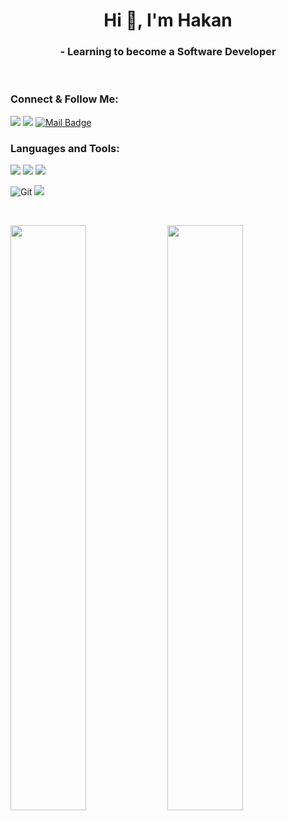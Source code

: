 <h1 align="center">Hi 👋, I'm Hakan</h1>
<h3 align="center">- Learning to become a Software Developer</h3>
<br>
<h3 align="left"><strong>Connect & Follow Me:</strong></h3>

[![](https://img.shields.io/badge/linkedin-%230077B5.svg?&style=for-the-badge&logo=linkedin&logoColor=white)](https://www.linkedin.com/in/hakan-demirel/)
[![](https://img.shields.io/badge/Instagram-E4405F?style=for-the-badge&logo=instagram&logoColor=white)](https://www.instagram.com/h.a.k.a.n.d.m.r.l/)
[![Mail Badge](https://img.shields.io/badge/hakandemirell001@gmail.com-c14438?style=for-the-badge&logo=Gmail&logoColor=white&link=mailto:hakandemirell001@gmail.com)](mailto:hakandemirell001@gmail.com)

<h3 align="left"><strong>Languages and Tools:</strong></h3>

![](https://img.shields.io/badge/HTML5-E34F26?style=for-the-badge&logo=html5&logoColor=white)
![](https://img.shields.io/badge/CSS3-1572B6?style=for-the-badge&logo=css3&logoColor=white)
![](https://img.shields.io/badge/Bootstrap-563D7C?style=for-the-badge&logo=bootstrap&logoColor=white)
<!--![JavaScript](https://img.shields.io/badge/javascript-%23323330.svg?style=for-the-badge&logo=javascript&logoColor=%23F7DF1E)-->
![Git](https://img.shields.io/badge/git-%23F05033.svg?style=for-the-badge&logo=git&logoColor=white)
![](https://img.shields.io/badge/Visual_Studio-5C2D91?style=for-the-badge&logo=visual%20studio&logoColor=white)
<!-- ![](https://img.shields.io/badge/C-00599C?style=for-the-badge&logo=c&logoColor=white) -->
<!-- ![](https://img.shields.io/badge/C%23-239120?style=for-the-badge&logo=c-sharp&logoColor=white)
![](https://img.shields.io/badge/Java-ED8B00?style=for-the-badge&logo=java&logoColor=white)
![](https://img.shields.io/badge/PHP-777BB4?style=for-the-badge&logo=php&logoColor=white)
![](https://img.shields.io/badge/.NET-512BD4?style=for-the-badge&logo=dotnet&logoColor=white)
![](https://img.shields.io/badge/Numpy-777BB4?style=for-the-badge&logo=numpy&logoColor=white)
![](https://img.shields.io/badge/Pandas-2C2D72?style=for-the-badge&logo=pandas&logoColor=white)
![](https://img.shields.io/badge/jQuery-0769AD?style=for-the-badge&logo=jquery&logoColor=white)
![](https://img.shields.io/badge/json-5E5C5C?style=for-the-badge&logo=json&logoColor=white)
![](https://img.shields.io/badge/MySQL-00000F?style=for-the-badge&logo=mysql&logoColor=white)
![](https://img.shields.io/badge/PostgreSQL-316192?style=for-the-badge&logo=postgresql&logoColor=white)
![](https://img.shields.io/badge/SQLite-07405E?style=for-the-badge&logo=sqlite&logoColor=white)
![](https://img.shields.io/badge/Jupyter-F37626.svg?&style=for-the-badge&logo=Jupyter&logoColor=white) -->
<!-- ![](https://img.shields.io/badge/Flask-000000?style=for-the-badge&logo=flask&logoColor=white) -->
<!-- ![](https://img.shields.io/badge/conda-342B029.svg?&style=for-the-badge&logo=anaconda&logoColor=white) -->
<!-- ![](https://img.shields.io/badge/Postman-FF6C37?style=for-the-badge&logo=Postman&logoColor=white`)
![](https://img.shields.io/badge/Arduino_IDE-00979D?style=for-the-badge&logo=arduino&logoColor=white)
![](https://img.shields.io/badge/sublime_text-%23575757.svg?&style=for-the-badge&logo=sublime-text&logoColor=important)
![](https://img.shields.io/badge/pycharm-143?style=for-the-badge&logo=pycharm&logoColor=black&color=black&labelColor=green)
![](https://img.shields.io/badge/Arduino-00979D?style=for-the-badge&logo=Arduino&logoColor=white)
![]() -->
<br>
<p align="center">

<img width="49%" src="https://github-readme-stats.vercel.app/api/top-langs/?username=hakan-demirel&layout=compact"></img> <img width="49%" src="https://github-readme-stats.vercel.app/api?username=hakan-demirel&show_icons=true&theme=dark">
</img>

</p>
